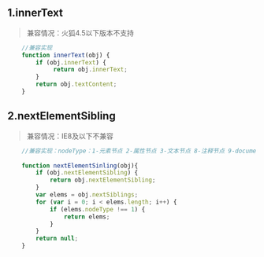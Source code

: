 ## 1.innerText

> 兼容情况：火狐4.5以下版本不支持

```js
    //兼容实现
    function innerText(obj) {
        if (obj.innerText) {
             return obj.innerText;  
        }
        return obj.textContent;
    }
```

## 2.nextElementSibling

> 兼容情况：IE8及以下不兼容

```js
    //兼容实现：nodeType：1-元素节点 2-属性节点 3-文本节点 8-注释节点 9-document
    
    function nextElementSinling(obj){
        if (obj.nextElementSibling) {
            return obj.nextElementSibling;
        }
        var elems = obj.nextSiblings;
        for (var i = 0; i < elems.length; i++) {
            if (elems.nodeType !== 1) {
                return elems;
            }
        }
        return null;
    }
```

